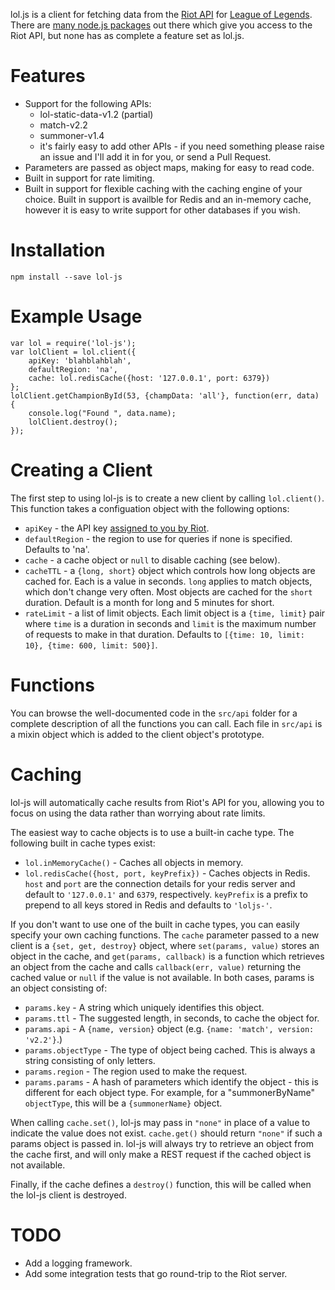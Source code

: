 lol.js is a client for fetching data from the [Riot API](https://developer.riotgames.com/api/methods)
for [League of Legends](http://na.leagueoflegends.com/).  There are
[many node.js packages](https://developer.riotgames.com/discussion/riot-games-api/show/iXR9Vl2A) out
there which give you access to the Riot API, but none has as complete a feature set as lol.js.

Features
========

* Support for the following APIs:
  * lol-static-data-v1.2 (partial)
  * match-v2.2
  * summoner-v1.4
  * it's fairly easy to add other APIs - if you need something please raise an issue and I'll
    add it in for you, or send a Pull Request.
* Parameters are passed as object maps, making for easy to read code.
* Built in support for rate limiting.
* Built in support for flexible caching with the caching engine of your choice.  Built in support
  is availble for Redis and an in-memory cache, however it is easy to write support for other
  databases if you wish.

Installation
============

    npm install --save lol-js

Example Usage
=============

```
var lol = require('lol-js');
var lolClient = lol.client({
    apiKey: 'blahblahblah',
    defaultRegion: 'na',
    cache: lol.redisCache({host: '127.0.0.1', port: 6379})
};
lolClient.getChampionById(53, {champData: 'all'}, function(err, data) {
    console.log("Found ", data.name);
    lolClient.destroy();
});
```

Creating a Client
=================

The first step to using lol-js is to create a new client by calling `lol.client()`.  This function
takes a configuation object with the following options:

* `apiKey` - the API key [assigned to you by Riot](https://developer.riotgames.com/).
* `defaultRegion` - the region to use for queries if none is specified.  Defaults to 'na'.
* `cache` - a cache object or `null` to disable caching (see below).
* `cacheTTL` - a `{long, short}` object which controls how long objects are cached
  for.  Each is a value in seconds.  `long` applies to match objects, which don't change very
  often.  Most objects are cached for the `short` duration.  Default is a month for long and
  5 minutes for short.
* `rateLimit` - a list of limit objects.  Each limit object is a `{time, limit}` pair where `time`
  is a duration in seconds and `limit` is the maximum number of requests to make in that
  duration.  Defaults to `[{time: 10, limit: 10}, {time: 600, limit: 500}]`.

Functions
=========

You can browse the well-documented code in the `src/api` folder for a complete description of
all the functions you can call.  Each file in `src/api` is a mixin object which is added to the
client object's prototype.

Caching
=======

lol-js will automatically cache results from Riot's API for you, allowing you to focus on using
the data rather than worrying about rate limits.

The easiest way to cache objects is to use a built-in cache type.  The following built in cache
types exist:

* `lol.inMemoryCache()` - Caches all objects in memory.
* `lol.redisCache({host, port, keyPrefix})` - Caches objects in Redis.  `host` and `port` are
  the connection details for your redis server and default to `'127.0.0.1'` and `6379`,
  respectively.  `keyPrefix` is a prefix to prepend to all keys stored in Redis and defaults
  to `'loljs-'`.

If you don't want to use one of the built in cache types, you can easily specify your own caching
functions.  The `cache` parameter passed to a new client is a `{set, get, destroy}` object, where
`set(params, value)` stores an object in the cache, and `get(params, callback)`
is a function which retrieves an object from the cache and calls `callback(err, value)` returning
the cached value or `null` if the value is not available.  In both cases, params is an object
consisting of:

* `params.key` - A string which uniquely identifies this object.
* `params.ttl` - The suggested length, in seconds, to cache the object for.
* `params.api` - A `{name, version}` object (e.g. `{name: 'match', version: 'v2.2'}`.)
* `params.objectType` - The type of object being cached.  This is always a string consisting of
  only letters.
* `params.region` - The region used to make the request.
* `params.params` - A hash of parameters which identify the object - this is different for each
  object type.  For example, for a "summonerByName" `objectType`, this will be a `{summonerName}`
  object.

When calling `cache.set()`, lol-js may pass in `"none"` in place of a value to indicate the value
does not exist.  `cache.get()` should return `"none"` if such a params object is passed in.
lol-js will always try to retrieve an object from the cache first, and will only make a REST
request if the cached object is not available.

Finally, if the cache defines a `destroy()` function, this will be called when the lol-js client
is destroyed.

TODO
====

* Add a logging framework.
* Add some integration tests that go round-trip to the Riot server.
